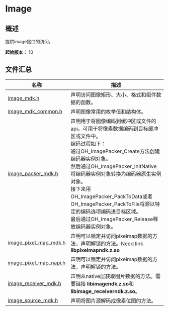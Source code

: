 # Image

## 概述

提供image接口的访问。

**起始版本：** 10

## 文件汇总

| 名称 | 描述 |
| -- | -- |
| [image_mdk.h](capi-image-mdk-h.md) | 声明访问图像矩形、大小、格式和组件数据的函数。 |
| [image_mdk_common.h](capi-image-mdk-common-h.md) | 声明图像常用的枚举值和结构体。 |
| [image_packer_mdk.h](capi-image-packer-mdk-h.md) | 声明用于将图像编码到缓冲区或文件的api。可用于将像素数据编码到目标缓冲区或文件中。<br>编码过程如下：<br>通过OH_ImagePacker_Create方法创建编码器实例对象。<br>然后通过OH_ImagePacker_InitNative将编码器实例对象转换为编码器原生实例对象。<br>接下来用OH_ImagePacker_PackToData或者OH_ImagePacker_PackToFile将源以特定的编码选项编码进目标区域。<br>最后通过OH_ImagePacker_Release释放编码器实例对象。<br> |
| [image_pixel_map_mdk.h](capi-image-pixel-map-mdk-h.md) | 声明可以锁定并访问pixelmap数据的方法，声明解锁的方法。Need link <b>libpixelmapndk.z.so</b> |
| [image_pixel_map_napi.h](capi-image-pixel-map-napi-h.md) | 声明可以锁定并访问pixelmap数据的方法，声明解锁的方法。 |
| [image_receiver_mdk.h](capi-image-receiver-mdk-h.md) | 声明从native层获取图片数据的方法。需要链接 <b>libimagendk.z.so</b>和<b>libimage_receiverndk.z.so</b>。 |
| [image_source_mdk.h](capi-image-source-mdk-h.md) | 声明将图片源解码成像素位图的方法。 |
